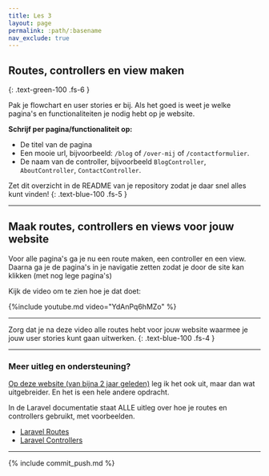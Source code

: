 ```yaml
---
title: Les 3
layout: page
permalink: :path/:basename
nav_exclude: true
---
```


## Routes, controllers en view maken
{: .text-green-100 .fs-6 }

Pak je flowchart en user stories er bij. Als het goed is weet je welke pagina's en functionaliteiten je nodig hebt op je website.

**Schrijf per pagina/functionaliteit op:**

- De titel van de pagina
- Een mooie url, bijvoorbeeld: `/blog` of `/over-mij` of `/contactformulier`.
- De naam van de controller, bijvoorbeeld `BlogController`, `AboutController`, `ContactController`.

Zet dit overzicht in de README van je repository zodat je daar snel alles kunt vinden!
{: .text-blue-100 .fs-5 }

---

## Maak routes, controllers en views voor jouw website

Voor alle pagina's ga je nu een route maken, een controller en een view.
Daarna ga je de pagina's in je navigatie zetten zodat je door de site kan klikken (met nog lege pagina's)

Kijk de video om te zien hoe je dat doet:

{%include youtube.md video="YdAnPq6hMZo" %}

---

Zorg dat je na deze video alle routes hebt voor jouw website waarmee je jouw user stories kunt gaan uitwerken.
{: .text-blue-100 .fs-4 }

---

### Meer uitleg en ondersteuning?

[Op deze website (van bijna 2 jaar geleden)](http://bap.mediadeveloper.amsterdam/md2/laravel/paginas-maken-in-laravel-1/) leg ik het ook uit, maar dan wat uitgebreider. En het is een hele andere opdracht.

In de Laravel documentatie staat ALLE uitleg over hoe je routes en controllers gebruikt, met voorbeelden.

- [Laravel Routes](https://laravel.com/docs/routing)
- [Laravel Controllers](https://laravel.com/docs/controllers)

---

{% include commit_push.md %}


